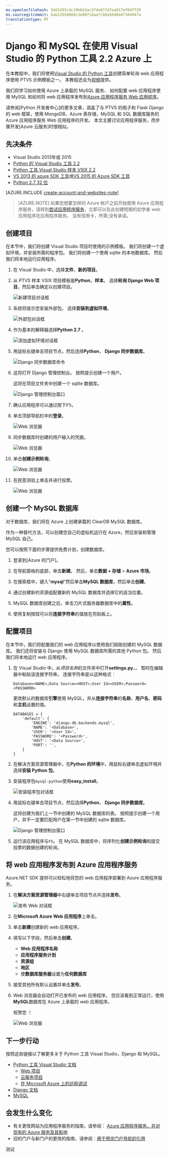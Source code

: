 ```yaml
---
ms.openlocfilehash: 5dd1d55cdc19bbb3ac37de672d7ea017ef8dff20
ms.sourcegitcommit: bab1265d669c3e6871daa7cb8a5640a47104947a
translationtype: MT
---
```

<properties 
    pageTitle="Django 和 MySQL 在使用 Visual Studio 的 Python 工具 2.2 Azure 上" 
    description="了解如何使用 Visual Studio 的 Python 工具创建 Django 的 web 应用程序，将数据存储在一个 MySQL 数据库实例并将其部署到 Azure 应用程序服务 Web 应用程序。" 
    services="app-service\web" 
    documentationCenter="python" 
    authors="huguesv" 
    manager="wpickett" 
    editor=""/>

<tags 
    ms.service="app-service-web" 
    ms.workload="web" 
    ms.tgt_pltfrm="na" 
    ms.devlang="python" 
    ms.topic="article" 
    ms.date="08/30/2015"
    ms.author="huguesv"/>




# Django 和 MySQL 在使用 Visual Studio 的 Python 工具 2.2 Azure 上 

在本教程中，我们将使用[Visual Studio 的 Python 工具]创建简单轮询 web 应用程序使用 PTVS 示例模板之一。 本教程还会为[视频](https://www.youtube.com/watch?v=oKCApIrS0Lo)提供。

我们将学习如何使用 Azure 上承载的 MySQL 服务、 如何配置 web 应用程序使用 MySQL 和如何将 web 应用程序发布到[Azure 应用程序服务 Web 应用程序](http://go.microsoft.com/fwlink/?LinkId=529714)。

请参阅[Python 开发者中心]的更多文章，涵盖了与 PTVS 的瓶子和 Flask Django 的 web 框架，使用 MongoDB，Azure 表存储，MySQL 和 SQL 数据库服务的 Azure 应用程序服务 Web 应用程序的开发。 本文主要讨论应用程序服务，而步骤开发[Azure 云服务]时很相似。

## 先决条件

 - Visual Studio 2013年或 2015
 - [Python 的 Visual Studio 工具 2.2]
 - [Python 工具 Visual Studio 样本 VSIX 2.2]
 - [VS 2013 的 azure SDK 工具]或[VS 2015 的 Azure SDK 工具]
 - [Python 2.7 32 位]

[AZURE.INCLUDE [create-account-and-websites-note](../../includes/create-account-and-websites-note.md)]

>[AZURE.NOTE] 如果您想要怎样的 Azure 帐户之前开始使用 Azure 应用程序服务，请转到[尝试应用程序服务](http://go.microsoft.com/fwlink/?LinkId=523751)，立即可以在此创建短期的初学者 web 应用程序在应用程序服务。 没有信用卡，所需;没有承诺。

## 创建项目

在本节中，我们将创建 Visual Studio 项目时使用的示例模板。 我们将创建一个虚拟环境，并安装所需的程序包。 我们将创建一个使用 sqlite 的本地数据库。 然后我们将本地运行应用程序。

1.  在 Visual Studio 中，选择**文件**，**新的项目**。

1.  从 PTVS 样本 VSIX 项目模板是**Python**，**样本**。 选择**轮询 Django Web 项目**，然后单击确定以创建项目。

    ![新建项目对话框](./media/web-sites-python-ptvs-django-mysql/PollsDjangoNewProject.png)

1.  系统将提示您安装外部包。 选择**安装到虚拟环境**。

    ![外部包对话框](./media/web-sites-python-ptvs-django-mysql/PollsDjangoExternalPackages.png)

1.  作为基本的解释器选择**Python 2.7** 。

    ![添加虚拟环境对话框](./media/web-sites-python-ptvs-django-mysql/PollsCommonAddVirtualEnv.png)

1.  用鼠标右键单击项目节点，然后选择**Python**， **Django 同步数据库**。

    ![Django 同步数据库命令](./media/web-sites-python-ptvs-django-mysql/PollsDjangoSyncDB.png)

1.  这将打开 Django 管理控制台。 按照提示创建一个用户。

    这将在项目文件夹中创建一个 sqlite 数据库。

    ![Django 管理控制台窗口](./media/web-sites-python-ptvs-django-mysql/PollsDjangoConsole.png)

1.  确认应用程序可以通过按下<kbd>F5</kbd>。

1.  单击顶部导航栏中的**登录**。

    ![Web 浏览器](./media/web-sites-python-ptvs-django-mysql/PollsDjangoCommonBrowserLocalMenu.png)

1.  同步数据库时创建的用户输入的凭据。

    ![Web 浏览器](./media/web-sites-python-ptvs-django-mysql/PollsDjangoCommonBrowserLocalLogin.png)

1.  单击**创建示例轮询**。

    ![Web 浏览器](./media/web-sites-python-ptvs-django-mysql/PollsDjangoCommonBrowserNoPolls.png)

1.  在民意测验上单击并进行投票。

    ![Web 浏览器](./media/web-sites-python-ptvs-django-mysql/PollsDjangoSqliteBrowser.png)

## 创建一个 MySQL 数据库

对于数据库，我们将在 Azure 上创建承载的 ClearDB MySQL 数据库。

作为一种替代方法，可以创建您自己的虚拟机运行在 Azure，然后安装和管理 MySQL 自己。

您可以按照下面的步骤提供免费计划，创建数据库。

1.  登录到[Azure 的门户]。

1.  在导航窗格的底部，单击**新建**。 然后，单击**数据 + 存储** > **Azure 市场**。 

    <!-- ![New Button](./media/web-sites-python-ptvs-django-mysql/PollsCommonAzurePlusNew.png)-->

1.  在搜索框中，键入"**mysql**"然后单击**MySQL 数据库**，然后单击**创建**。

    <!-- ![Choose Add-on Dialog](./media/web-sites-python-ptvs-django-mysql/PollsDjangoClearDBAddon1.png) -->

1.  通过创建新的资源组配置新的 MySQL 数据库并选择它的适当位置。

    <!-- ![Personalize Add-on Dialog](./media/web-sites-python-ptvs-django-mysql/PollsDjangoClearDBAddon2.png) -->

1.  MySQL 数据库创建之后，单击刀片式服务器数据库中的**属性**。
2.  使用复制按钮可以将**连接字符串**的值放在剪贴板上。

## 配置项目

在本节中，我们将配置我们的 web 应用程序以使用我们刚刚创建的 MySQL 数据库。 我们还将安装与 Django 使用 MySQL 数据库所需的其他 Python 包。 然后我们将本地运行 web 应用程序。

1.  在 Visual Studio 中，从*项目名称*的文件夹中打开**settings.py**，。 暂时在编辑器中粘贴该连接字符串。 连接字符串是以这种格式︰

        Database=<NAME>;Data Source=<HOST>;User Id=<USER>;Password=<PASSWORD>

    更改默认的数据库**引擎**使用 MySQL，并从**连接字符串**的**名称**、**用户名**、**密码**和**主机**设置的值。

        DATABASES = {
            'default': {
                'ENGINE': 'django.db.backends.mysql',
                'NAME': '<Database>',
                'USER': '<User Id>',
                'PASSWORD': '<Password>',
                'HOST': '<Data Source>',
                'PORT': '',
            }
        }


1.  在解决方案资源管理器中，在**Python 的环境**中，用鼠标右键单击虚拟环境并选择**安装 Python 包**。

1. 安装程序包`mysql-python`使用**easy_install**。

    ![安装程序包对话框](./media/web-sites-python-ptvs-django-mysql/PollsDjangoMySQLInstallPackage.png)

1.  用鼠标右键单击项目节点，然后选择**Python**， **Django 同步数据库**。 

    这将创建为我们上一节中创建的 MySQL 数据库的表。 按照提示创建一个用户，并不一定要匹配用户在第一节中创建的 sqlite 数据库。

    ![Django 管理控制台窗口](./media/web-sites-python-ptvs-django-mysql/PollsDjangoConsole.png)

1.  运行该应用程序与`F5`。 在 MySQL 数据库中，将序列化**创建示例轮询**和提交投票的数据创建的轮询。

## 将 web 应用程序发布到 Azure 应用程序服务

Azure.NET SDK 提供可以轻松地将您的 web 应用程序部署到 Azure 应用程序服务。

1.  在**解决方案资源管理器**中右键单击项目节点并选择**发布**。

    ![发布 Web 对话框](./media/web-sites-python-ptvs-django-mysql/PollsCommonPublishWebSiteDialog.png)

1.  在**Microsoft Azure Web 应用程序**上单击。

1.  单击**新建**创建新的 web 应用程序。

1.  填写以下字段，然后单击**创建**。
    -   **Web 应用程序名称**
    -   **应用程序服务计划**
    -   **资源组**
    -   **地区**
    -   使**数据库服务器**设置为**任何数据库**

    <!-- ![Create Site on Microsoft Azure Dialog](./media/web-sites-python-ptvs-django-mysql/PollsCommonCreateWebSite.png) -->

1.  接受其他所有默认设置并单击**发布**。

1.  Web 浏览器会自动打开已发布的 web 应用程序。 您应该看到正常运行，使用**MySQL**数据库在 Azure 上承载的 web 应用程序。

    祝贺您 ！

    ![Web 浏览器](./media/web-sites-python-ptvs-django-mysql/PollsDjangoAzureBrowser.png)

## 下一步行动

按照这些链接以了解更多关于 Python 工具 Visual Studio，Django 和 MySQL。

- [Python 工具 Visual Studio 文档]
  - [Web 项目]
  - [云服务项目]
  - [在 Microsoft Azure 上的远程调试]
- [Django 文档]
- [MySQL]

## 会发生什么变化
* 有关更改网站为应用程序服务的指南，请参阅︰ [Azure 应用程序服务，并对现有的 Azure 服务及其影响](http://go.microsoft.com/fwlink/?LinkId=529714)
* 旧的门户与新门户的更改的指南，请参阅︰[用于预览门户导航的引用](http://go.microsoft.com/fwlink/?LinkId=529715)


<!--Link references-->
[Python 开发人员中心]: /develop/python/
[Azure 的云服务]: ../cloud-services-python-ptvs.md

<!--External Link references-->
[Azure 门户]: https://portal.azure.com
[Visual Studio 的 Python 工具]: http://aka.ms/ptvs
[Python 的 Visual Studio 工具 2.2]: http://go.microsoft.com/fwlink/?LinkID=624025
[Python 工具 Visual Studio 样本 VSIX 2.2]: http://go.microsoft.com/fwlink/?LinkID=624025
[VS 2013 的 azure SDK 工具]: http://go.microsoft.com/fwlink/?LinkId=323510
[VS 2015 的 azure SDK 工具]: http://go.microsoft.com/fwlink/?LinkId=518003
[Python 2.7 32 位]: http://go.microsoft.com/fwlink/?LinkId=517190 
[Python 工具 Visual Studio 文档]: http://aka.ms/ptvsdocs
[在 Microsoft Azure 上的远程调试]: http://go.microsoft.com/fwlink/?LinkId=624026
[Web 项目]: http://go.microsoft.com/fwlink/?LinkId=624027
[云服务项目]: http://go.microsoft.com/fwlink/?LinkId=624028
[Django 文档]: https://www.djangoproject.com/
[MySQL]: http://www.mysql.com/
 
测试
